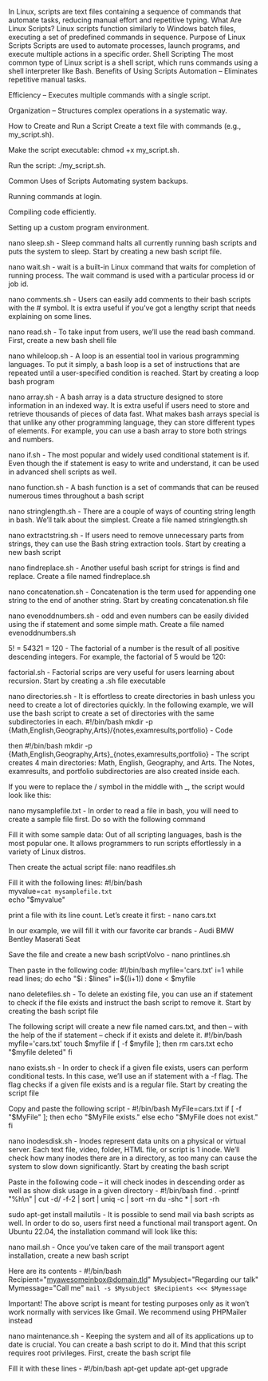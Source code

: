 
In Linux, scripts are text files containing a sequence of commands that automate tasks, reducing manual effort and repetitive typing.
What Are Linux Scripts?
Linux scripts function similarly to Windows batch files, executing a set of predefined commands in sequence.
Purpose of Linux Scripts
Scripts are used to automate processes, launch programs, and execute multiple actions in a specific order.
Shell Scripting
The most common type of Linux script is a shell script, which runs commands using a shell interpreter like Bash.
Benefits of Using Scripts
Automation – Eliminates repetitive manual tasks.


Efficiency – Executes multiple commands with a single script.


Organization – Structures complex operations in a systematic way.


How to Create and Run a Script
Create a text file with commands (e.g., my_script.sh).


Make the script executable: chmod +x my_script.sh.


Run the script: ./my_script.sh.


Common Uses of Scripts
Automating system backups.


Running commands at login.


Compiling code efficiently.


Setting up a custom program environment.




nano sleep.sh - Sleep command halts all currently running bash scripts and puts the system to sleep. Start by creating a new bash script file. 

nano wait.sh - wait is a built-in Linux command that waits for completion of running process. The wait command is used with a particular process id or job id.

nano comments.sh - Users can easily add comments to their bash scripts with the # symbol. It is extra useful if you’ve got a lengthy script that needs explaining on some lines.

nano read.sh - To take input from users, we’ll use the read bash command. First, create a new bash shell file

nano whileloop.sh - A loop is an essential tool in various programming languages. To put it simply, a bash loop is a set of instructions that are repeated until a user-specified condition is reached. Start by creating a loop bash program

nano array.sh - A bash array is a data structure designed to store information in an indexed way. It is extra useful if users need to store and retrieve thousands of pieces of data fast. What makes bash arrays special is that unlike any other programming language, they can store different types of elements. For example, you can use a bash array to store both strings and numbers.

nano if.sh - The most popular and widely used conditional statement is if. Even though the if statement is easy to write and understand, it can be used in advanced shell scripts as well.

nano function.sh - A bash function is a set of commands that can be reused numerous times throughout a bash script

nano stringlength.sh - There are a couple of ways of counting string length in bash. We’ll talk about the simplest. Create a file named stringlength.sh

nano extractstring.sh - If users need to remove unnecessary parts from strings, they can use the Bash string extraction tools. Start by creating a new bash script

nano findreplace.sh - Another useful bash script for strings is find and replace. Create a file named findreplace.sh

nano concatenation.sh -  Concatenation is the term used for appending one string to the end of another string. Start by creating concatenation.sh file

nano evenoddnumbers.sh - odd and even numbers can be easily divided using the if statement and some simple math. Create a file named evenoddnumbers.sh

5! = 5*4*3*2*1 = 120 - The factorial of a number is the result of all positive descending integers. For example, the factorial of 5 would be 120:

factorial.sh - Factorial scrips are very useful for users learning about recursion. Start by creating a .sh file executable

nano directories.sh - It is effortless to create directories in bash unless you need to create a lot of directories quickly. In the following example, we will use the bash script to create a set of directories with the same subdirectories in each.
#!/bin/bash
mkdir -p {Math,English,Geography,Arts}/{notes,examresults,portfolio} - Code 

then #!/bin/bash
mkdir -p {Math,English,Geography,Arts}_{notes,examresults,portfolio} - The script creates 4 main directories: Math, English, Geography, and Arts. The Notes, examresults, and portfolio subdirectories are also created inside each.

If you were to replace the / symbol in the middle with _, the script would look like this:

nano mysamplefile.txt - In order to read a file in bash, you will need to create a sample file first. Do so with the following command

Fill it with some sample data: Out of all scripting languages, bash is the most popular one. It allows programmers to run scripts effortlessly in a variety of Linux distros.
  
Then create the actual script file: nano readfiles.sh

Fill it with the following lines: #!/bin/bash  
myvalue=`cat mysamplefile.txt`  
echo "$myvalue"

print a file with its line count. Let’s create it first: - nano cars.txt

In our example, we will fill it with our favorite car brands -
Audi
BMW
Bentley
Maserati
Seat

Save the file and create a new bash scriptVolvo - nano printlines.sh

Then paste in the following code: 
#!/bin/bash
myfile='cars.txt'
i=1
while read lines; do
echo "$i : $lines"
i=$((i+1))
done < $myfile

nano deletefiles.sh - To delete an existing file, you can use an if statement to check if the file exists and instruct the bash script to remove it. Start by creating the bash script file

The following script will create a new file named cars.txt, and then – with the help of the if statement – check if it exists and delete it.
#!/bin/bash
myfile='cars.txt'
touch $myfile
if [ -f $myfile ]; then
   rm cars.txt
   echo "$myfile deleted"
fi

nano exists.sh - In order to check if a given file exists, users can perform conditional tests. In this case, we’ll use an if statement with a -f flag. The flag checks if a given file exists and is a regular file. Start by creating the script file

Copy and paste the following script - #!/bin/bash
MyFile=cars.txt
if [ -f "$MyFile" ]; then
echo "$MyFile exists."
else 
echo "$MyFile does not exist."
fi

nano inodesdisk.sh - Inodes represent data units on a physical or virtual server. Each text file, video, folder, HTML file, or script is 1 inode. We’ll check how many inodes there are in a directory, as too many can cause the system to slow down significantly. Start by creating the bash script

Paste in the following code – it will check inodes in descending order as well as show disk usage in a given directory - #!/bin/bash
find . -printf "%h\n" | cut -d/ -f-2 | sort | uniq -c | sort -rn
du -shc * | sort -rh

sudo apt-get install mailutils - It is possible to send mail via bash scripts as well. In order to do so, users first need a functional mail transport agent. On Ubuntu 22.04, the installation command will look like this:

nano mail.sh - Once you’ve taken care of the mail transport agent installation, create a new bash script

Here are its contents - #!/bin/bash
Recipient="myawesomeinbox@domain.tld"
Mysubject="Regarding our talk"
Mymessage="Call me"
`mail -s $Mysubject $Recipients <<< $Mymessage`

Important! The above script is meant for testing purposes only as it won’t work normally with services like Gmail. We recommend using PHPMailer instead

nano maintenance.sh - Keeping the system and all of its applications up to date is crucial. You can create a bash script to do it. Mind that this script requires root privileges. First, create the bash script file

Fill it with these lines - 
#!/bin/bash
apt-get update
apt-get upgrade

